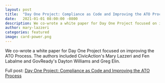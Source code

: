 ```yaml
---
layout: post
title:  "Day One Project: Compliance as Code and Improving the ATO Process"
date:   2021-01-01 08:00:00 -0800
description: We co-wrote a white paper for Day One Project focused on improving the ATO Process.
author: mary-lazzeri
categories: featured
image: card-power.png
---
```


We co-wrote a white paper for Day One Project focused on improving the ATO Process. The authors included CivicAction's Mary Lazzeri and Fen Labalme and GovReady's Dayton Williams and Greg Elin. 

Full post: [Day One Project: Compliance as Code and Improving the ATO Process](https://www.dayoneproject.org/post/compliance-as-code-and-improving-the-ato-process)